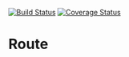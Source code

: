 [![Build Status](https://travis-ci.org/Genial-Framework/Route.svg?branch=master)](https://travis-ci.org/Genial-Framework/Route) [![Coverage Status](https://coveralls.io/repos/github/Genial-Framework/Route/badge.svg?branch=master)](https://coveralls.io/github/Genial-Framework/Route?branch=master)
# Route
